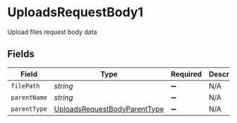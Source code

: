 # UploadsRequestBody1

Upload files request body data


## Fields

| Field                                                                                   | Type                                                                                    | Required                                                                                | Description                                                                             | Example                                                                                 |
| --------------------------------------------------------------------------------------- | --------------------------------------------------------------------------------------- | --------------------------------------------------------------------------------------- | --------------------------------------------------------------------------------------- | --------------------------------------------------------------------------------------- |
| `filePath`                                                                              | *string*                                                                                | :heavy_minus_sign:                                                                      | N/A                                                                                     | folder/file.txt                                                                         |
| `parentName`                                                                            | *string*                                                                                | :heavy_minus_sign:                                                                      | N/A                                                                                     | test-1                                                                                  |
| `parentType`                                                                            | [UploadsRequestBodyParentType](../../models/operations/uploadsrequestbodyparenttype.md) | :heavy_minus_sign:                                                                      | N/A                                                                                     |                                                                                         |